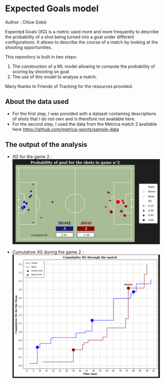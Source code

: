 # Expected Goals model

Author : Chloe Gobé

Expected Goals (XG) is a metric used more and more frequently to describe the probability of a shot being turned into a goal under different configurations. It allows to describe the course of a match by looking at the shooting opportunities.

This repository is built in two steps: 

1. The construction of a ML model allowing to compute the probability of scoring by shooting on goal.
2. The use of this model to analyse a match.

Many thanks to Friends of Tracking for the resources provided.

## About the data used

- For the first step, I was provided with a dataset containing descriptions of shots that I do not own and is therefore not available here.
- For the second step, I used the data from the Metrica match 2 available here https://github.com/metrica-sports/sample-data

## The output of the analysis

- XG for the game 2 : ![XG](img/xg-game.png)

- Cumutative XG during the game 2 : ![Cumulative](img/cumulative-xg.png)

